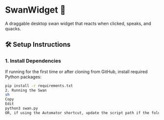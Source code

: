 # SwanWidget 🦢

A draggable desktop swan widget that reacts when clicked, speaks, and quacks.

## 🛠️ Setup Instructions

### 1. Install Dependencies  
If running for the first time or after cloning from GitHub, install required Python packages:  
```sh
pip install -r requirements.txt
2. Running the Swan
sh
Copy
Edit
python3 swan.py
OR, if using the Automator shortcut, update the script path if the folder was moved.
